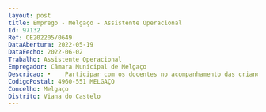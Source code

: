 ```yaml
--- 
layout: post
title: Emprego - Melgaço - Assistente Operacional
Id: 97132
Ref: OE202205/0649
DataAbertura: 2022-05-19
DataFecho: 2022-06-02
Trabalho: Assistente Operacional
Empregador: Câmara Municipal de Melgaço
Descricao: •	Participar com os docentes no acompanhamento das crianças e dos jovens durante o período de funcionamento da escola, com vista assegurar um bom ambiente educativo  •	Exercer tarefas de atendimento e encaminhamento de utilizadores da escola e controlar entradas e saídas da escola  •	Cooperar nas atividades que visem a segurança de crianças e jovens na escola  •	Providenciar a limpeza, arrumação, conservação e boa utilização das instalações, bem como do material e equipamento didático e informático necessário ao desenvolvimento do processo educativo  •	Exercer tarefas de apoio aos serviços de ação social escolar  •	Prestar apoio e assistência em situações de primeiros socorros  •	Estabelecer ligações telefónicas e prestar informações  •	Receber e transmitir mensagens  •	Zelar pela conservação dos equipamentos de comunicação  •	Reproduzir documentos com utilização de equipamento próprio, assegurando a limpeza e manutenção do mesmo e efetuando pequenas reparações ou comunicando as avarias verificadas  •	Assegurar o controlo de gestão de stocks necessários ao funcionamento da reprografia  •	Efetuar, no interior e exterior, tarefas indispensáveis ao funcionamento dos serviços  •	Exercer, quando necessário, tarefas de apoio de modo a permitir o normal funcionamento de laboratórios e bibliotecas escolares  •	Colaborar com o Educador de Infância no desenvolvimento das atividades de animação com as crianças no âmbito do prolongamento do horário do Jardim de infância  •	Prestar apoio às crianças durante o período do almoço, no refeitório escolar.
CodigoPostal: 4960-551 MELGAÇO
Concelho: Melgaço
Distrito: Viana do Castelo
--- 
```

